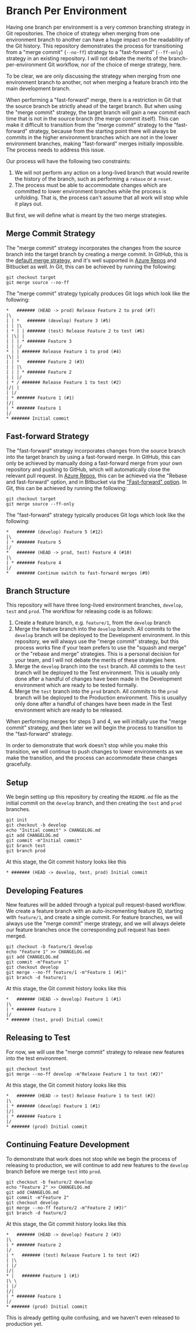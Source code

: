 # Branch Per Environment

Having one branch per environment is a very common branching strategy in Git
repositories. The choice of strategy when merging from one environment branch
to another can have a huge impact on the readability of the Git history. This
repository demonstrates the process for transitioning from a "merge commit"
(`--no-ff`) strategy to a "fast-forward" (`--ff-only`) strategy in an existing
repository. I will not debate the merits of the branch-per-environment Git
workflow, nor of the choice of merge strategy, here.

To be clear, we are only discussing the strategy when merging from one
environment branch to another, not when merging a feature branch into the main
development branch.

When performing a "fast-forward" merge, there is a restriction in Git that the
source branch be strictly ahead of the target branch. But when using the "merge
commit" strategy, the target branch will gain a new commit each time that is
not in the source branch (the merge commit itself). This can make it difficult
to transition from the "merge commit" strategy to the "fast-forward" strategy,
because from the starting point there will always be commits in the higher
environment branches which are not in the lower environment branches, making
"fast-forward" merges initially impossible. The process needs to address this
issue.

Our process will have the following two constraints:

1. We will not perform any action on a long-lived branch that would rewrite the
  history of the branch, such as performing a `rebase` or a `reset`.
2. The process must be able to accommodate changes which are committed to lower
  environment branches while the process is unfolding. That is, the process
  can't assume that all work will stop while it plays out.

But first, we will define what is meant by the two merge strategies.


## Merge Commit Strategy

The "merge commit" strategy incorporates the changes from the source branch
into the target branch by creating a merge commit. In GitHub, this is the 
[default merge strategy][1], and it's well supported in [Azure Repos][2] and
Bitbucket as well. In Git, this can be achieved by running the following:

```
git checkout target
git merge source --no-ff
```

The "merge commit" strategy typically produces Git logs which look like the
following:

```
*   ####### (HEAD -> prod) Release Feature 2 to prod (#7)
|\
| | *   ####### (develop) Feature 3 (#5)
| | |\
| * | | ####### (test) Release Feature 2 to test (#6)
| |\| |
| | | * ####### Feature 3
| | |/
* | | ####### Release Feature 1 to prod (#4)
|\| |
| | *   ####### Feature 2 (#3)
| | |\
| | | * ####### Feature 2
| | |/
| * / ####### Release Feature 1 to test (#2)
|/| |
| |/
| * ####### Feature 1 (#1)
|/|
| * ####### Feature 1
|/
* ####### Initial commit
```


## Fast-forward Strategy

The "fast-forward" strategy incorporates changes from the source branch into
the target branch by using a fast-forward merge. In GitHub, this can only be
achieved by manually doing a fast-forward merge from your own repository and
pushing to GitHub, which will automatically close the relevant pull request. In
[Azure Repos][2], this can be achieved via the "Rebase and fast-forward"
option, and in Bitbucket via the ["Fast-forward" option][3]. In Git, this can
be achieved by running the following:

```
git checkout target
git merge source --ff-only
```

The "fast-forward" strategy typically produces Git logs which look like the
following:

```
*   ####### (develop) Feature 5 (#12)
|\
| * ####### Feature 5
|/
*   ####### (HEAD -> prod, test) Feature 4 (#10)
|\
| * ####### Feature 4
|/
*   ####### Continue switch to fast-forward merges (#9)
```


## Branch Structure

This repository will have three long-lived environment branches, `develop`,
`test` and `prod`. The workflow for releasing code is as follows:

1. Create a feature branch, e.g. `feature/1`, from the `develop` branch
2. Merge the feature branch into the `develop` branch. All commits to the
  `develop` branch will be deployed to the Development environment. In this
  repository, we will always use the "merge commit" strategy, but this process
  works fine if your team prefers to use the "squash and merge" or the "rebase
  and merge" strategies. This is a personal decision for your team, and I will
  not debate the merits of these strategies here.
3. Merge the `develop` branch into the `test` branch. All commits to the `test`
  branch will be deployed to the Test environment. This is usually only done
  after a handful of changes have been made in the Development environment
  which are ready to be tested formally.
4. Merge the `test` branch into the `prod` branch. All commits to the `prod`
  branch will be deployed to the Production environment. This is usuallyy only
  done after a handful of changes have been made in the Test environment which
  are ready to be released.

When performing merges for steps 3 and 4, we will initially use the "merge
commit" strategy, and then later we will begin the process to transition to the
"fast-forward" strategy.

In order to demonstrate that work doesn't stop while you make this transition,
we will continue to push changes to lower environments as we make the
transition, and the process can accommodate these changes gracefully.


## Setup

We begin setting up this repository by creating the `README.md` file as the
initial commit on the `develop` branch, and then creating the `test` and `prod`
branches.

```
git init
git checkout -b develop
echo "Initial commit" > CHANGELOG.md
git add CHANGELOG.md
git commit -m"Initial commit"
git branch test
git branch prod
```

At this stage, the Git commit history looks like this

```
* ####### (HEAD -> develop, test, prod) Initial commit
```


## Developing Features

New features will be added through a typical pull request-based workflow. We
create a feature branch with an auto-incrementing feature ID, starting with
`feature/1`, and create a single commit. For feature branches, we will always
use the "merge commit" merge strategy, and we will always delete our feature
branches once the corresponding pull request has been merged.

```
git checkout -b feature/1 develop
echo "Feature 1" >> CHANGELOG.md
git add CHANGELOG.md
git commit -m"Feature 1"
git checkout develop
git merge --no-ff feature/1 -m"Feature 1 (#1)"
git branch -d feature/1
```

At this stage, the Git commit history looks like this

```
*   ####### (HEAD -> develop) Feature 1 (#1)
|\
| * ####### Feature 1
|/
* ####### (test, prod) Initial commit
```


## Releasing to Test

For now, we will use the "merge commit" strategy to release new features into
the test environment.

```
git checkout test
git merge --no-ff develop -m"Release Feature 1 to test (#2)"
```

At this stage, the Git commit history looks like this

```
*   ####### (HEAD -> test) Release Feature 1 to test (#2)
|\
| * ####### (develop) Feature 1 (#1)
|/|
| * ####### Feature 1
|/
* ####### (prod) Initial commit
```


## Continuing Feature Development

To demonstrate that work does not stop while we begin the process of releasing
to production, we will continue to add new features to the `develop` branch
before we merge `test` into `prod`.

```
git checkout -b feature/2 develop
echo "Feature 2" >> CHANGELOG.md
git add CHANGELOG.md
git commit -m"Feature 2"
git checkout develop
git merge --no-ff feature/2 -m"Feature 2 (#3)"
git branch -d feature/2
```

At this stage, the Git commit history looks like this

```
*   ####### (HEAD -> develop) Feature 2 (#3)
|\
| * ####### Feature 2
|/
| *   ####### (test) Release Feature 1 to test (#2)
| |\
| |/
|/|
* |   ####### Feature 1 (#1)
|\ \
| |/
|/|
| * ####### Feature 1
|/
* ####### (prod) Initial commit
```

This is already getting quite confusing, and we haven't even released to
production yet.


[1]: https://docs.github.com/en/github/collaborating-with-issues-and-pull-requests/about-pull-request-merges
[2]: https://docs.microsoft.com/en-au/azure/devops/repos/git/pull-requests?view=azure-devops#complete-the-pull-request
[3]: https://bitbucket.org/blog/fast-forward-merges-bitbucket-cloud-default-like
